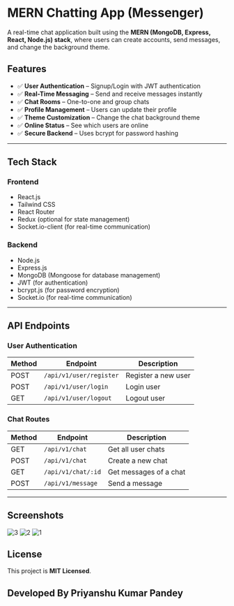 
# MERN Chatting App (Messenger)

A real-time chat application built using the **MERN (MongoDB, Express, React, Node.js) stack**, where users can create accounts, send messages, and change the background theme.

## Features
- ✅ **User Authentication** – Signup/Login with JWT authentication
- ✅ **Real-Time Messaging** – Send and receive messages instantly
- ✅ **Chat Rooms** – One-to-one and group chats
- ✅ **Profile Management** – Users can update their profile
- ✅ **Theme Customization** – Change the chat background theme
- ✅ **Online Status** – See which users are online
- ✅ **Secure Backend** – Uses bcrypt for password hashing

---

## Tech Stack
### Frontend
- React.js
- Tailwind CSS
- React Router
- Redux (optional for state management)
- Socket.io-client (for real-time communication)

### Backend
- Node.js
- Express.js
- MongoDB (Mongoose for database management)
- JWT (for authentication)
- bcrypt.js (for password encryption)
- Socket.io (for real-time communication)

---
## API Endpoints
### User Authentication
| Method | Endpoint               | Description             |
|--------|------------------------|-------------------------|
| POST   | `/api/v1/user/register` | Register a new user     |
| POST   | `/api/v1/user/login`    | Login user             |
| GET    | `/api/v1/user/logout`   | Logout user            |

### Chat Routes
| Method | Endpoint              | Description                  |
|--------|-----------------------|------------------------------|
| GET    | `/api/v1/chat`        | Get all user chats           |
| POST   | `/api/v1/chat`        | Create a new chat            |
| GET    | `/api/v1/chat/:id`    | Get messages of a chat       |
| POST   | `/api/v1/message`     | Send a message               |

---

## Screenshots
![3](https://github.com/user-attachments/assets/848901fb-f8f3-4bdd-a50f-b0e1145f602f)
![2](https://github.com/user-attachments/assets/cc22da7e-bf9c-4080-9f8e-8413ecb1916c)
![1](https://github.com/user-attachments/assets/b46f982d-3749-473a-a837-77ef6471e052)




## License
This project is **MIT Licensed**.

## Developed By Priyanshu Kumar Pandey
